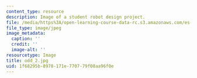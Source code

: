 ```yaml
---
content_type: resource
description: Image of a student robot design project.
file: /media/https%3A/open-learning-course-data-rc.s3.amazonaws.com/es-293-lego-robotics-spring-2007/1f68295b8978171e770779f08aa96f0e_odd_2.jpg
file_type: image/jpeg
image_metadata:
  caption: ''
  credit: ''
  image-alt: ''
resourcetype: Image
title: odd_2.jpg
uid: 1f68295b-8978-171e-7707-79f08aa96f0e
---
```

